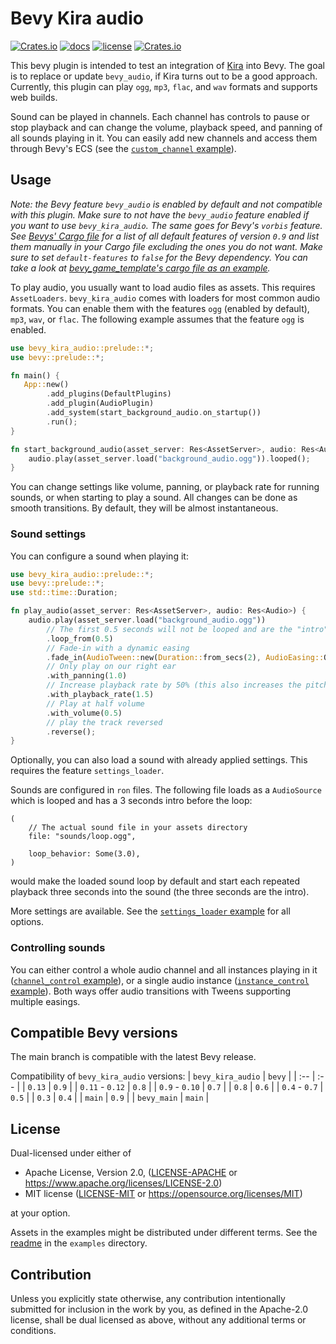 # Bevy Kira audio

[![Crates.io](https://img.shields.io/crates/v/bevy_kira_audio.svg)](https://crates.io/crates/bevy_kira_audio)
[![docs](https://docs.rs/bevy_kira_audio/badge.svg)](https://docs.rs/bevy_kira_audio)
[![license](https://img.shields.io/crates/l/bevy_kira_audio)](https://github.com/NiklasEi/bevy_kira_audio#license)
[![Crates.io](https://img.shields.io/crates/d/bevy_kira_audio.svg)](https://crates.io/crates/bevy_kira_audio)

This bevy plugin is intended to test an integration of [Kira][kira] into Bevy. The goal is to replace or update `bevy_audio`, if Kira turns out to be a good approach. Currently, this plugin can play `ogg`, `mp3`, `flac`, and `wav` formats and supports web builds.

Sound can be played in channels. Each channel has controls to pause or stop playback and can change the volume, playback speed, and panning of all sounds playing in it. You can easily add new channels and access them through Bevy's ECS (see the [`custom_channel` example](examples/custom_channel.rs)).

## Usage

*Note: the Bevy feature `bevy_audio` is enabled by default and not compatible with this plugin. Make sure to not have the `bevy_audio` feature enabled if you want to use `bevy_kira_audio`. The same goes for Bevy's `vorbis` feature. See [Bevys' Cargo file](https://github.com/bevyengine/bevy/blob/v0.9.0/Cargo.toml#L27-L40) for a list of all default features of version `0.9` and list them manually in your Cargo file excluding the ones you do not want. Make sure to set `default-features` to `false` for the Bevy dependency. You can take a look at [bevy_game_template's cargo file as an example](https://github.com/NiklasEi/bevy_game_template/blob/main/Cargo.toml).*


To play audio, you usually want to load audio files as assets. This requires `AssetLoaders`. `bevy_kira_audio` comes with loaders for most common audio formats. You can enable them with the features `ogg` (enabled by default), `mp3`, `wav`, or `flac`. The following example assumes that the feature `ogg` is enabled.

```rust no_run
use bevy_kira_audio::prelude::*;
use bevy::prelude::*;

fn main() {
   App::new()
        .add_plugins(DefaultPlugins)
        .add_plugin(AudioPlugin)
        .add_system(start_background_audio.on_startup())
        .run();
}

fn start_background_audio(asset_server: Res<AssetServer>, audio: Res<Audio>) {
    audio.play(asset_server.load("background_audio.ogg")).looped();
}
```

You can change settings like volume, panning, or playback rate for running sounds, or when starting to play a sound.
All changes can be done as smooth transitions. By default, they will be almost instantaneous.

### Sound settings

You can configure a sound when playing it:
```rust
use bevy_kira_audio::prelude::*;
use bevy::prelude::*;
use std::time::Duration;

fn play_audio(asset_server: Res<AssetServer>, audio: Res<Audio>) {
    audio.play(asset_server.load("background_audio.ogg"))
        // The first 0.5 seconds will not be looped and are the "intro"
        .loop_from(0.5)
        // Fade-in with a dynamic easing
        .fade_in(AudioTween::new(Duration::from_secs(2), AudioEasing::OutPowi(2)))
        // Only play on our right ear
        .with_panning(1.0)
        // Increase playback rate by 50% (this also increases the pitch)
        .with_playback_rate(1.5)
        // Play at half volume
        .with_volume(0.5)
        // play the track reversed
        .reverse();
}
```

Optionally, you can also load a sound with already applied settings. This requires the feature `settings_loader`.

Sounds are configured in `ron` files. The following file loads as a `AudioSource` which is looped and has a 3 seconds intro before the loop:
```ron
(
    // The actual sound file in your assets directory
    file: "sounds/loop.ogg",

    loop_behavior: Some(3.0),
)
```
would make the loaded sound loop by default and start each repeated playback three seconds into the sound (the three seconds are the intro).

More settings are available. See the [`settings_loader` example](examples/settings_loader.rs) for all options.

### Controlling sounds

You can either control a whole audio channel and all instances playing in it ([`channel_control` example](examples/channel_control.rs)), or a single audio instance ([`instance_control` example](examples/instance_control.rs)). Both ways offer audio transitions with Tweens supporting multiple easings.

## Compatible Bevy versions

The main branch is compatible with the latest Bevy release.

Compatibility of `bevy_kira_audio` versions:
| `bevy_kira_audio` | `bevy` |
|  :--              |  :--   |
| `0.13`            | `0.9`  |
| `0.11` - `0.12`   | `0.8`  |
| `0.9` - `0.10`    | `0.7`  |
| `0.8`             | `0.6`  |
| `0.4` - `0.7`     | `0.5`  |
| `0.3`             | `0.4`  |
| `main`            | `0.9`  |
| `bevy_main`       | `main` |

## License

Dual-licensed under either of

* Apache License, Version 2.0, ([LICENSE-APACHE](LICENSE-APACHE) or https://www.apache.org/licenses/LICENSE-2.0)
* MIT license ([LICENSE-MIT](LICENSE-MIT) or https://opensource.org/licenses/MIT)

at your option.

Assets in the examples might be distributed under different terms. See the [readme](examples/README.md#credits) in the `examples` directory.

## Contribution

Unless you explicitly state otherwise, any contribution intentionally submitted
for inclusion in the work by you, as defined in the Apache-2.0 license, shall be dual licensed as above, without any
additional terms or conditions.



[kira]: https://github.com/tesselode/kira
